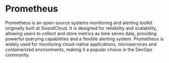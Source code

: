 # Prometheus

Prometheus is an open-source systems monitoring and alerting toolkit originally built at SoundCloud. It is designed for reliability and scalability, allowing users to collect and store metrics as time series data, providing powerful querying capabilities and a flexible alerting system. Prometheus is widely used for monitoring cloud-native applications, microservices and containerized environments, making it a popular choice in the DevOps community.
